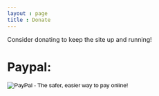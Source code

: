 ```yaml
---
layout : page
title : Donate
---
```


Consider donating to keep the site up and running!

Paypal:
====

<form action="https://www.paypal.com/cgi-bin/webscr" method="post" target="_top"><input name="cmd" type="hidden" value="_s-xclick" />
<input name="hosted_button_id" type="hidden" value="8YUHEKSTXRGKQ" />
<input alt="PayPal - The safer, easier way to pay online!" name="submit" src="https://www.paypalobjects.com/en_US/i/btn/btn_donate_LG.gif" type="image" />
<img style="display: none ! important;" hidden="" src="https://www.paypalobjects.com/en_US/i/scr/pixel.gif" alt="" width="1" height="1" border="0" /></form>
